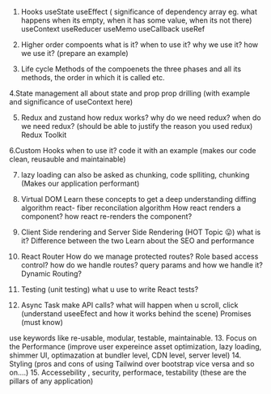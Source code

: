 1. Hooks
useState
useEffect ( significance of dependency array eg. what happens when its empty, when it has some value, when its not there)
useContext
useReducer
useMemo
useCallback
useRef

2. Higher order compoents
what is it?
when to use it?
why we use it?
how we use it? (prepare an example)

3. Life cycle Methods of the compoenets 
the three phases and all its methods, the order in which it is called etc.

4.State management 
all about state and prop
prop drilling (with example and significance of useContext here)

5. Redux and zustand
how redux works?
why do we need redux?
when do we need redux? (should be able to justify the reason you used redux)
Redux Toolkit

6.Custom Hooks
when to use it?
code it with an example
(makes our code clean, reusauble and maintainable)

7. lazy loading
can also be asked as chunking, code splliting, chunking
(Makes our application performant)

8. Virtual DOM
Learn these concepts to get a deep understanding
diffing algorithm
react- fiber
reconcilation algorithm
How react renders a component?
how react re-renders the component?

9. Client Side rendering and Server Side Rendering (HOT Topic 😛)
what is it?
Difference between the two
Learn about the SEO and performance

10. React Router
How do we manage protected routes?
Role based access control?
how do we handle routes?
query params and how we handle it?
Dynamic Routing?

11. Testing (unit testing)
what u use to write React tests?

12. Async Task
make API calls?
what will happen when u scroll, click
(understand useeEfect and how it works behind the scene)
Promises (must know)

use keywords like re-usable, modular, testable,  maintainable. 
13. Focus on the Performance (improve user expereince asset optimization, lazy loading, shimmer UI, optimazation at bundler level, CDN level, server level)
14. Styling  (pros and cons of using Tailwind over bootstrap vice versa and so on....) 
15. Accessebility , security, performace, testability (these are the pillars of any application)

